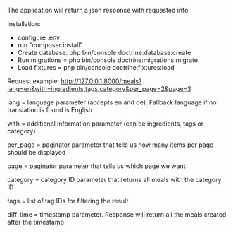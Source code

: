 The application will return a json response with requested info.

Installation:
- configure .env
- run "composer install"
- Create database: php bin/console doctrine:database:create
- Run migrations = php bin/console doctrine:migrations:migrate
- Load fixtures = php bin/console doctrine:fixtures:load

Request example:
http://127.0.0.1:8000/meals?lang=en&with=ingredients,tags,category&per_page=2&page=3

lang = language parameter (accepts en and de). Fallback language if no translation is found is English

with = additional information parameter (can be ingredients, tags or category)

per_page = paginator parameter that tells us how many items per page should be displayed

page = paginator parameter that tells us which page we want

category = category ID parameter that returns all meals with the category ID

tags = list of tag IDs for filtering the result

diff_time = timestamp parameter. Response will return all the meals created after the timestamp


